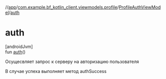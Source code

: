 //[app](../../../index.md)/[com.example.bf_kotlin_client.viewmodels.profile](../index.md)/[ProfileAuthViewModel](index.md)/[auth](auth.md)

# auth

[androidJvm]\
fun [auth](auth.md)()

Осущесвляет запрос к серверу на авторизацию пользователя

В случае успеха выполняет метод authSuccess
